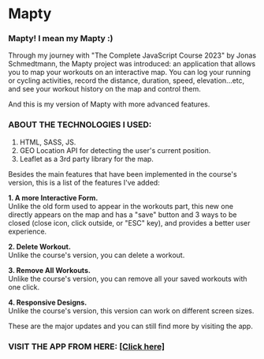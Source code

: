 # Mapty

### Mapty! I mean my Mapty :)

Through my journey with "The Complete JavaScript Course 2023" by Jonas Schmedtmann, the Mapty project was introduced: an application that allows you to map your workouts on an interactive map. You can log your running or cycling activities, record the distance, duration, speed, elevation...etc, and see your workout history on the map and control them.

And this is my version of Mapty with more advanced features.

### ABOUT THE TECHNOLOGIES I USED:
1. HTML, SASS, JS.
2. GEO Location API for detecting the user's current position.
3. Leaflet as a 3rd party library for the map.

Besides the main features that have been implemented in the course's version, this is a list of the features I've added:

<b>1. A more Interactive Form.</b><br/>
Unlike the old form used to appear in the workouts part, this new one directly appears on the map and has a "save" button and 3 ways to be closed (close icon, click outside, or "ESC" key), and provides a better user experience.

<b>2. Delete Workout.</b><br/>
Unlike the course's version, you can delete a workout.

<b>3. Remove All Workouts.</b><br/>
Unlike the course's version, you can remove all your saved workouts with one click.

<b>4. Responsive Designs.</b><br/>
Unlike the course's version, this version can work on different screen sizes.

These are the major updates and you can still find more by visiting the app.

### VISIT THE APP FROM HERE: <a href="https://mapty-alaa-bashar.vercel.app/" target="_blank">[Click here]</a>

